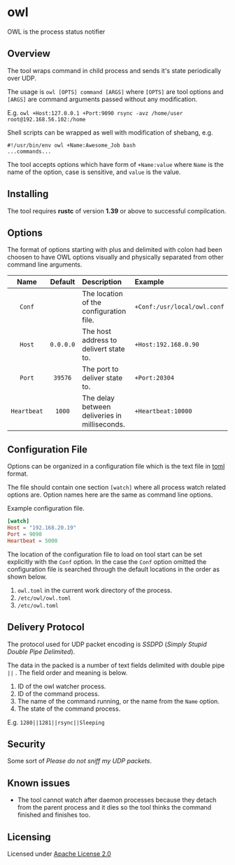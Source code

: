 # owl
OWL is the process status notifier

## Overview

The tool wraps command in child process and sends it's state periodically
over UDP.

The usage is `owl [OPTS] command [ARGS]` where `[OPTS]` are tool options
and `[ARGS]` are command arguments passed without any modification.

E.g. `owl +Host:127.0.0.1 +Port:9090 rsync -avz /home/user root@192.168.56.102:/home` 

Shell scripts can be wrapped as well with modification of shebang, e.g.

``` shell
#!/usr/bin/env owl +Name:Awesome_Job bash
...commands...
```

The tool accepts options which have form of `+Name:value` where `Name` is the name
of the option, case is sensitive, and `value` is the value.

## Installing

The tool requires **rustc** of version **1.39** or above to successful compilcation.

## Options

The format of options starting with plus and delimited with colon had been choosen
to have OWL options visually and physically separated from other command line arguments.

| Name | Default | Description | Example |
| :--: | :-----: | :---------- | :------ |
| `Conf` | | The location of the configuration file.| `+Conf:/usr/local/owl.conf` |
| `Host` | `0.0.0.0` | The host address to delivert state to.| `+Host:192.168.0.90` |
| `Port` | `39576` |The port to deliver state to.| `+Port:20304` |
| `Heartbeat` | `1000` | The delay between deliveries in milliseconds.| `+Heartbeat:10000` |

## Configuration File

Options can be organized in a configuration file which is the text file in 
[toml](https://en.wikipedia.org/wiki/TOML) format.

The file should contain one section `[watch]` where all process watch related options
are. Option names here are the same as command line options.

Example configuration file.

``` toml
[watch]
Host = "192.168.20.19"
Port = 9090
Heartbeat = 5000
```

The location of the configuration file to load on tool start can be set explicitly with
the `Conf` option. In the case the `Conf` option omitted the configuration file is
searched through the default locations in the order as shown below.

1. `owl.toml` in the current work directory of the process.
2. `/etc/owl/owl.toml` 
3. `/etc/owl.toml` 

## Delivery Protocol

The protocol used for UDP packet encoding is _SSDPD_ (_Simply Stupid Double Pipe Delimited_).

The data in the packed is a number of text fields delimited with double pipe `||` . The field
order and meaning is below.

1. ID of the owl watcher process.
2. ID of the command process.
3. The name of the command running, or the name from the `Name` option.
4. The state of the command process.

E.g. `1280||1281||rsync||Sleeping` 

## Security

Some sort of _Please do not sniff my UDP packets_.

## Known issues

* The tool cannot watch after daemon processes because they detach from the parent process
  and it dies so the tool thinks the command finished and finishes too.

## Licensing

Licensed under [Apache License 2.0](LICENSE)

